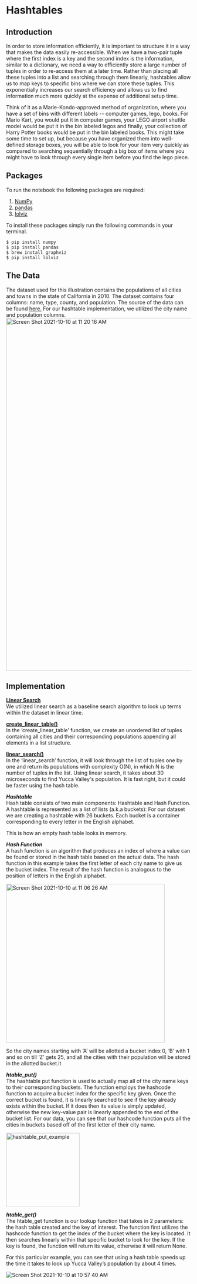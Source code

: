 # Hashtables

## Introduction
In order to store information efficiently, it is important to structure it in a way that makes the data easily re-accessible. When we have a two-pair tuple where the first index is a key and the second index is the information, similar to a dictionary, we need a way to efficiently store a large number of tuples in order to re-access them at a later time. Rather than placing all these tuples into a list and searching through them linearly, hashtables allow us to map keys to specific bins where we can store these tuples. This exponentially increases our search efficiency and allows us to find information much more quickly at the expense of additional setup time.

Think of it as a Marie-Kondo-approved method of organization, where you have a set of bins with different labels -- computer games, lego, books. For Mario Kart, you would put it in computer games, your LEGO airport shuttle model would be put it in the bin labeled legos and finally, your collection of Harry Potter books would be put in the bin labeled books. This might take some time to set up, but because you have organized them into well-defined storage boxes, you will be able to look for your item very quickly as compared to searching sequentially through a big box of items where you might have to look through every single item before you find the lego piece. 

## Packages
To run the notebook the following packages are required:
1. [NumPy](https://numpy.org/)
2. [pandas](https://pandas.pydata.org/)
3. [lolviz](https://github.com/parrt/lolviz)

To install these packages simply run the following commands in your terminal.
```
$ pip install numpy
$ pip install pandas
$ brew install graphviz
$ pip install lolviz
```

## The Data
The dataset used for this illustration contains the populations of all cities and towns in the state of California in 2010. The dataset contains four columns: name, type, county, and population. The source of the data can be found [here.](https://www.downloadexcelfiles.com/us_en/download-excel-file-list-cities-california-state#.YWMrCC1h30o) For our hashtable implementation, we utilized the city name and population columns. 
<img width="961" alt="Screen Shot 2021-10-10 at 11 20 16 AM" src="https://user-images.githubusercontent.com/86497342/136708418-a89a5a71-8b57-4a47-a63b-cef2e627d86d.png">





## Implementation 
<b><u>Linear Search</u></b><br>
We utilized linear search as a baseline search algorithm to look up terms within the dataset in linear time. 

<b><u>create_linear_table()</u></b><br>
In the ‘create_linear_table’ function, we create an unordered list of tuples containing all cities and their corresponding populations appending all elements in a list structure. 

<b><u>linear_search()</u></b><br>
In the ‘linear_search’ function, it will look through the list of tuples one by one and return its populations with complexity O(N), in which N is the number of tuples in the list. 
Using linear search, it takes about 30 microseconds to find Yucca Valley's population. It is fast right, but it could be faster using the hash table. 

***Hashtable***<br>
Hash table consists of two main components: Hashtable and Hash Function.
A hashtable is represented as a list of lists (a.k.a buckets): For our dataset we are creating a hashtable with 26 buckets. Each bucket is a container corresponding to every letter in the English alphabet.

This is how an empty hash table looks in memory.

***Hash Function***<br>
A hash function is an algorithm that produces an index of where a value can be found or stored in the hash table based on the actual data. The hash function in this example takes the first letter of each city name to give us the bucket index. The result of the hash function is analogous to the position of letters in the English alphabet. 

<img width="432" alt="Screen Shot 2021-10-10 at 11 06 26 AM" src="https://user-images.githubusercontent.com/86944952/136709260-f9564d97-7b15-45e5-a4bc-5c2a1417ffa7.png">

So the city names starting with ‘A’ will be allotted a bucket index 0, ‘B’ with 1 and so on till ‘Z’ gets 25, and all the cities with their population will be stored in the allotted bucket.it

***htable_put()***<br>
The hashtable put function is used to actually map all of the city name keys to their corresponding buckets. The function employs the hashcode function to acquire a bucket index for the specific key given. Once the correct bucket is found, it is linearly searched to see if the key already exists within the bucket. If it does then its value is simply updated, otherwise the new key-value pair is linearly appended to the end of the bucket list.  For our data, you can see that our hashcode function puts all the cities in buckets based off of the first letter of their city name. 


<img width="200" alt="hashtable_put_example" src="https://user-images.githubusercontent.com/86497342/136709130-6a2466c2-4827-45f9-aae0-06f72612bb91.png">


***htable_get()***<br>
The htable_get function is our lookup function that takes in 2 parameters: the hash table created and the key of interest. The function first utilizes the hashcode function to get the index of the bucket where the key is located. It then searches linearly within that specific bucket to look for the key. If the key is found, the function will return its value, otherwise it will return None. 

For this particular example, you can see that using a hash table speeds up the time it takes to look up Yucca Valley’s population by about 4 times. 


![Screen Shot 2021-10-10 at 10 57 40 AM](https://user-images.githubusercontent.com/86497342/136708014-e34423a9-197d-4f27-81fc-6f58d0271410.png)
